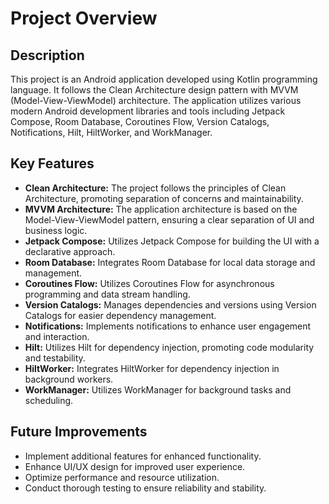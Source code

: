 # Project Overview

## Description
This project is an Android application developed using Kotlin programming language. It follows the Clean Architecture design pattern with MVVM (Model-View-ViewModel) architecture. The application utilizes various modern Android development libraries and tools including Jetpack Compose, Room Database, Coroutines Flow, Version Catalogs, Notifications, Hilt, HiltWorker, and WorkManager.

## Key Features
- **Clean Architecture:** The project follows the principles of Clean Architecture, promoting separation of concerns and maintainability.
- **MVVM Architecture:** The application architecture is based on the Model-View-ViewModel pattern, ensuring a clear separation of UI and business logic.
- **Jetpack Compose:** Utilizes Jetpack Compose for building the UI with a declarative approach.
- **Room Database:** Integrates Room Database for local data storage and management.
- **Coroutines Flow:** Utilizes Coroutines Flow for asynchronous programming and data stream handling.
- **Version Catalogs:** Manages dependencies and versions using Version Catalogs for easier dependency management.
- **Notifications:** Implements notifications to enhance user engagement and interaction.
- **Hilt:** Utilizes Hilt for dependency injection, promoting code modularity and testability.
- **HiltWorker:** Integrates HiltWorker for dependency injection in background workers.
- **WorkManager:** Utilizes WorkManager for background tasks and scheduling.

## Future Improvements
- Implement additional features for enhanced functionality.
- Enhance UI/UX design for improved user experience.
- Optimize performance and resource utilization.
- Conduct thorough testing to ensure reliability and stability.
